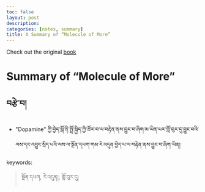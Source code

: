 ```yaml
---
toc: false
layout: post
description:
categories: [notes, summary]
title: A Summary of “Molecule of More”
---
```

Check out the original [book](https://www.amazon.com/Molecule-More-Chemical-Creativity_and-Determine/dp/1946885118)

# Summary of “Molecule of More”
        
## བརྩེ་བ།
- "Dopamine" ཀྱི་བྱེད་སྒོ་ནི་སྤྲོ་སྐྱིད་ཀྱི་ཚོར་བ་ལ་བརྟེན་ནས་བྱུང་བ་ཞིག་མ་ཡིན་པར་གློ་བུར་དུ་བྱུང་བའི་ལས་དང་འབྱུང་སྲིད་པའི་ལས་ལ་སྔོན་དཔག་གམ་རེ་འདུན་བྱེད་པ་ལ་བརྟེན་ནས་བྱུང་བ་ཞིག་ཡིན།


keywords:
> སྔོན་དཔག, རེ་འདུན།, གློ་བུར་དུ།
